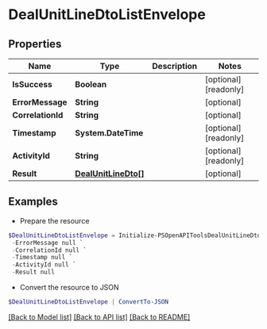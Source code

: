 # DealUnitLineDtoListEnvelope
## Properties

Name | Type | Description | Notes
------------ | ------------- | ------------- | -------------
**IsSuccess** | **Boolean** |  | [optional] [readonly] 
**ErrorMessage** | **String** |  | [optional] 
**CorrelationId** | **String** |  | [optional] 
**Timestamp** | **System.DateTime** |  | [optional] [readonly] 
**ActivityId** | **String** |  | [optional] [readonly] 
**Result** | [**DealUnitLineDto[]**](DealUnitLineDto.md) |  | [optional] 

## Examples

- Prepare the resource
```powershell
$DealUnitLineDtoListEnvelope = Initialize-PSOpenAPIToolsDealUnitLineDtoListEnvelope  -IsSuccess null `
 -ErrorMessage null `
 -CorrelationId null `
 -Timestamp null `
 -ActivityId null `
 -Result null
```

- Convert the resource to JSON
```powershell
$DealUnitLineDtoListEnvelope | ConvertTo-JSON
```

[[Back to Model list]](../README.md#documentation-for-models) [[Back to API list]](../README.md#documentation-for-api-endpoints) [[Back to README]](../README.md)

